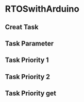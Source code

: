 # RTOSwithArduino

## Creat Task

## Task Parameter

## Task Priority 1

## Task Priority 2

## Task Priority get